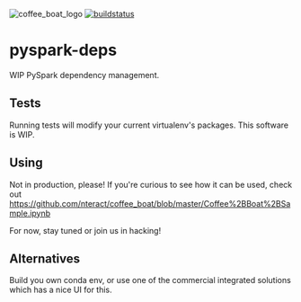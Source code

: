 ![coffee_boat_logo](https://raw.githubusercontent.com/nteract/coffee_boat/master/imgs/coffee-boat.png)
[![buildstatus](https://travis-ci.org/nteract/coffee_boat.svg?branch=master)](https://travis-ci.org/nteract/coffee_boat)

# pyspark-deps
WIP PySpark dependency management.

## Tests

Running tests will modify your current virtualenv's packages. This software is WIP.

## Using

Not in production, please! If you're curious to see how it can be used, check out https://github.com/nteract/coffee_boat/blob/master/Coffee%2BBoat%2BSample.ipynb

For now, stay tuned or join us in hacking!

## Alternatives

Build you own conda env, or use one of the commercial integrated solutions which has a nice UI for this.
